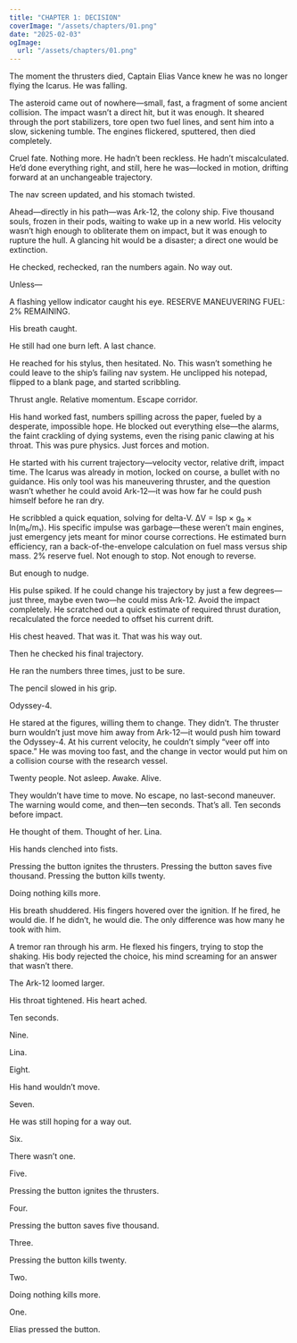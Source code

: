 ```yaml
---
title: "CHAPTER 1: DECISION"
coverImage: "/assets/chapters/01.png"
date: "2025-02-03"
ogImage:
  url: "/assets/chapters/01.png"
---
```


The moment the thrusters died, Captain Elias Vance knew he was no longer flying the Icarus. He was falling.

The asteroid came out of nowhere—small, fast, a fragment of some ancient collision. The impact wasn’t a direct hit, but it was enough. It sheared through the port stabilizers, tore open two fuel lines, and sent him into a slow, sickening tumble. The engines flickered, sputtered, then died completely.

Cruel fate. Nothing more. He hadn’t been reckless. He hadn’t miscalculated. He’d done everything right, and still, here he was—locked in motion, drifting forward at an unchangeable trajectory.

The nav screen updated, and his stomach twisted.

Ahead—directly in his path—was Ark-12, the colony ship. Five thousand souls, frozen in their pods, waiting to wake up in a new world. His velocity wasn’t high enough to obliterate them on impact, but it was enough to rupture the hull. A glancing hit would be a disaster; a direct one would be extinction.

He checked, rechecked, ran the numbers again. No way out.

Unless—

A flashing yellow indicator caught his eye. RESERVE MANEUVERING FUEL: 2% REMAINING.

His breath caught.

He still had one burn left. A last chance.

He reached for his stylus, then hesitated. No. This wasn’t something he could leave to the ship’s failing nav system. He unclipped his notepad, flipped to a blank page, and started scribbling.

Thrust angle. Relative momentum. Escape corridor.

His hand worked fast, numbers spilling across the paper, fueled by a desperate, impossible hope. He blocked out everything else—the alarms, the faint crackling of dying systems, even the rising panic clawing at his throat. This was pure physics. Just forces and motion.

He started with his current trajectory—velocity vector, relative drift, impact time. The Icarus was already in motion, locked on course, a bullet with no guidance. His only tool was his maneuvering thruster, and the question wasn’t whether he could avoid Ark-12—it was how far he could push himself before he ran dry.

He scribbled a quick equation, solving for delta-V. ΔV = Isp × g₀ × ln(m₀/m₁). His specific impulse was garbage—these weren’t main engines, just emergency jets meant for minor course corrections. He estimated burn efficiency, ran a back-of-the-envelope calculation on fuel mass versus ship mass. 2% reserve fuel. Not enough to stop. Not enough to reverse.

But enough to nudge.

His pulse spiked. If he could change his trajectory by just a few degrees—just three, maybe even two—he could miss Ark-12. Avoid the impact completely. He scratched out a quick estimate of required thrust duration, recalculated the force needed to offset his current drift.

His chest heaved. That was it. That was his way out.

Then he checked his final trajectory.

He ran the numbers three times, just to be sure.

The pencil slowed in his grip.

Odyssey-4.

He stared at the figures, willing them to change. They didn’t. The thruster burn wouldn’t just move him away from Ark-12—it would push him toward the Odyssey-4. At his current velocity, he couldn’t simply “veer off into space.” He was moving too fast, and the change in vector would put him on a collision course with the research vessel.

Twenty people. Not asleep. Awake. Alive.

They wouldn’t have time to move. No escape, no last-second maneuver. The warning would come, and then—ten seconds. That’s all. Ten seconds before impact.

He thought of them. Thought of her. Lina.

His hands clenched into fists.

Pressing the button ignites the thrusters. Pressing the button saves five thousand. Pressing the button kills twenty.

Doing nothing kills more.

His breath shuddered. His fingers hovered over the ignition. If he fired, he would die. If he didn’t, he would die. The only difference was how many he took with him.

A tremor ran through his arm. He flexed his fingers, trying to stop the shaking. His body rejected the choice, his mind screaming for an answer that wasn’t there.

The Ark-12 loomed larger.

His throat tightened. His heart ached.

Ten seconds.

Nine.

Lina.

Eight.

His hand wouldn’t move.

Seven.

He was still hoping for a way out.

Six.

There wasn’t one.

Five.

Pressing the button ignites the thrusters.

Four.

Pressing the button saves five thousand.

Three.

Pressing the button kills twenty.

Two.

Doing nothing kills more.

One.

Elias pressed the button.